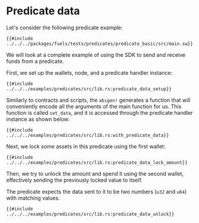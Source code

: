 # Predicate data

Let's consider the following predicate example:

```rust,ignore
{{#include ../../../packages/fuels/tests/predicates/predicate_basic/src/main.sw}}
```

We will look at a complete example of using the SDK to send and receive funds from a predicate.

First, we set up the wallets, node, and a predicate handler instance:

```rust,ignore
{{#include ../../../examples/predicates/src/lib.rs:predicate_data_setup}}
```

Similarly to contracts and scripts, the `abigen!` generates a function that will conveniently encode all the arguments of the main function for us. This function is called `set_data`, and it is accessed through the predicate handler instance as shown below:

```rust,ignore
{{#include ../../../examples/predicates/src/lib.rs:with_predicate_data}}
```

Next, we lock some assets in this predicate using the first wallet:

```rust,ignore
{{#include ../../../examples/predicates/src/lib.rs:predicate_data_lock_amount}}
```

Then, we try to unlock the amount and spend it using the second wallet, effectively sending the previously locked value to itself.

The predicate expects the data sent to it to be two numbers (`u32` and `u64`) with matching values.

```rust,ignore
{{#include ../../../examples/predicates/src/lib.rs:predicate_data_unlock}}
```
